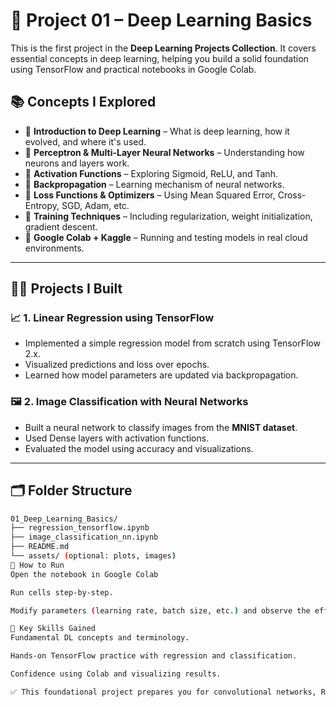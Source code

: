 # 🧠 Project 01 – Deep Learning Basics

This is the first project in the **Deep Learning Projects Collection**. It covers essential concepts in deep learning, helping you build a solid foundation using TensorFlow and practical notebooks in Google Colab.



## 📚 Concepts I Explored

- 🔹 **Introduction to Deep Learning** – What is deep learning, how it evolved, and where it's used.
- 🔹 **Perceptron & Multi-Layer Neural Networks** – Understanding how neurons and layers work.
- 🔹 **Activation Functions** – Exploring Sigmoid, ReLU, and Tanh.
- 🔹 **Backpropagation** – Learning mechanism of neural networks.
- 🔹 **Loss Functions & Optimizers** – Using Mean Squared Error, Cross-Entropy, SGD, Adam, etc.
- 🔹 **Training Techniques** – Including regularization, weight initialization, gradient descent.
- 🔹 **Google Colab + Kaggle** – Running and testing models in real cloud environments.

---

## 👨‍💻 Projects I Built

### 📈 1. Linear Regression using TensorFlow  
- Implemented a simple regression model from scratch using TensorFlow 2.x.
- Visualized predictions and loss over epochs.
- Learned how model parameters are updated via backpropagation.

### 🖼️ 2. Image Classification with Neural Networks  
- Built a neural network to classify images from the **MNIST dataset**.
- Used Dense layers with activation functions.
- Evaluated the model using accuracy and visualizations.

---

## 🗂️ Folder Structure

```bash
01_Deep_Learning_Basics/
├── regression_tensorflow.ipynb
├── image_classification_nn.ipynb
├── README.md
└── assets/ (optional: plots, images)
🚀 How to Run
Open the notebook in Google Colab

Run cells step-by-step.

Modify parameters (learning rate, batch size, etc.) and observe the effects.

🧠 Key Skills Gained
Fundamental DL concepts and terminology.

Hands-on TensorFlow practice with regression and classification.

Confidence using Colab and visualizing results.

✅ This foundational project prepares you for convolutional networks, RNNs, and more advanced deep learning tasks ahead.